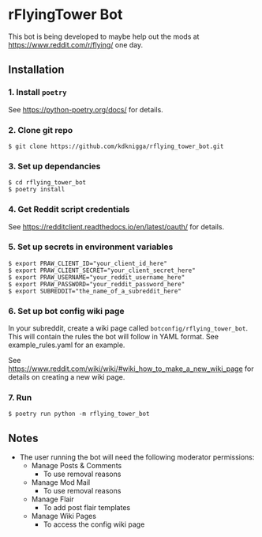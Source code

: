 # rFlyingTower Bot

This bot is being developed to maybe help out the mods at https://www.reddit.com/r/flying/ one day.

## Installation
### 1. Install `poetry`
See https://python-poetry.org/docs/ for details.

### 2. Clone git repo
```
$ git clone https://github.com/kdknigga/rflying_tower_bot.git
```

### 3. Set up dependancies
```
$ cd rflying_tower_bot
$ poetry install
```

### 4. Get Reddit script credentials
See https://redditclient.readthedocs.io/en/latest/oauth/ for details.

### 5. Set up secrets in environment variables
```
$ export PRAW_CLIENT_ID="your_client_id_here"
$ export PRAW_CLIENT_SECRET="your_client_secret_here"
$ export PRAW_USERNAME="your_reddit_username_here"
$ export PRAW_PASSWORD="your_reddit_password_here"
$ export SUBREDDIT="the_name_of_a_subreddit_here"
```

### 6. Set up bot config wiki page
In your subreddit, create a wiki page called `botconfig/rflying_tower_bot`.  This will contain the rules the bot will follow in YAML format.  See example_rules.yaml for an example.

See https://www.reddit.com/wiki/wiki/#wiki_how_to_make_a_new_wiki_page for details on creating a new wiki page.

### 7. Run
```
$ poetry run python -m rflying_tower_bot
```

## Notes
* The user running the bot will need the following moderator permissions:
    * Manage Posts & Comments
        * To use removal reasons
    * Manage Mod Mail
        * To use removal reasons
    * Manage Flair
        * To add post flair templates
    * Manage Wiki Pages
        * To access the config wiki page
